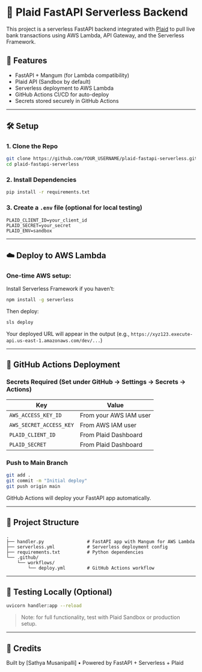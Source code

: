 # 🏦 Plaid FastAPI Serverless Backend

This project is a serverless FastAPI backend integrated with [Plaid](https://plaid.com) to pull live bank transactions using AWS Lambda, API Gateway, and the Serverless Framework.

## 🚀 Features

- FastAPI + Mangum (for Lambda compatibility)
- Plaid API (Sandbox by default)
- Serverless deployment to AWS Lambda
- GitHub Actions CI/CD for auto-deploy
- Secrets stored securely in GitHub Actions

---

## 🛠️ Setup

### 1. Clone the Repo

```bash
git clone https://github.com/YOUR_USERNAME/plaid-fastapi-serverless.git
cd plaid-fastapi-serverless
```

### 2. Install Dependencies

```bash
pip install -r requirements.txt
```

### 3. Create a `.env` file (optional for local testing)

```env
PLAID_CLIENT_ID=your_client_id
PLAID_SECRET=your_secret
PLAID_ENV=sandbox
```

---

## ☁️ Deploy to AWS Lambda

### One-time AWS setup:
Install Serverless Framework if you haven’t:

```bash
npm install -g serverless
```

Then deploy:

```bash
sls deploy
```

Your deployed URL will appear in the output (e.g., `https://xyz123.execute-api.us-east-1.amazonaws.com/dev/...`)

---

## 🔐 GitHub Actions Deployment

### Secrets Required (Set under GitHub → Settings → Secrets → Actions)

| Key                  | Value                       |
|----------------------|-----------------------------|
| `AWS_ACCESS_KEY_ID`  | From your AWS IAM user      |
| `AWS_SECRET_ACCESS_KEY` | From AWS IAM user       |
| `PLAID_CLIENT_ID`    | From Plaid Dashboard        |
| `PLAID_SECRET`       | From Plaid Dashboard        |

### Push to Main Branch

```bash
git add .
git commit -m "Initial deploy"
git push origin main
```

GitHub Actions will deploy your FastAPI app automatically.

---

## 📂 Project Structure

```
.
├── handler.py                # FastAPI app with Mangum for AWS Lambda
├── serverless.yml            # Serverless deployment config
├── requirements.txt          # Python dependencies
└── .github/
    └── workflows/
        └── deploy.yml        # GitHub Actions workflow
```

---

## 🧪 Testing Locally (Optional)

```bash
uvicorn handler:app --reload
```

> Note: for full functionality, test with Plaid Sandbox or production setup.

---

## 🧠 Credits

Built by [Sathya Musanipalli] • Powered by FastAPI + Serverless + Plaid